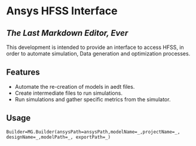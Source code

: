 # Ansys HFSS Interface
## _The Last Markdown Editor, Ever_

This development is intended to provide an interface to access HFSS, in order to automate simulation, Data generation and optimization processes.

## Features

- Automate the re-creation of models in aedt files.
- Create intermediate files to run simulations.
- Run simulations and gather specific metrics from the simulator.

## Usage
```
Builder=MG.Builder(ansysPath=ansysPath,modelName=_,projectName=_, designName=_,modelPath=_, exportPath=_)

```